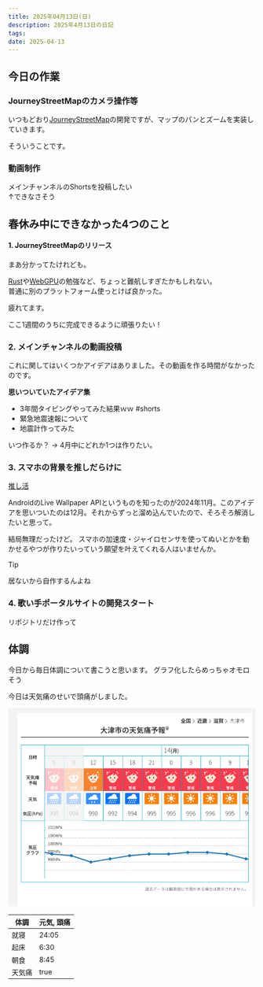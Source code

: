 ```yaml
---
title: 2025年04月13日(日)
description: 2025年4月13日の日記
tags: 
date: 2025-04-13
---
```

## 今日の作業
### JourneyStreetMapのカメラ操作等
いつもどおり[JourneyStreetMap](../develop/JourneyStreetMap/JourneyStreetMap.md)の開発ですが、マップのパンとズームを実装していきます。

そういうことです。
### 動画制作
メインチャンネルのShortsを投稿したい  
↑できなさそう
## 春休み中にできなかった4つのこと
#### 1. JourneyStreetMapのリリース
まあ分かってたけれども。

[Rust](../develop/Knowledge/lang/Rust/Rust.md)や[WebGPU](../develop/Knowledge/platform/graphics/webgpu/WebGPU.md)の勉強など、ちょっと難航しすぎたかもしれない。  
普通に別のプラットフォーム使っとけば良かった。

疲れてます。

ここ1週間のうちに完成できるように頑張りたい！
### 2. メインチャンネルの動画投稿
これに関してはいくつかアイデアはありました。その動画を作る時間がなかったのです。

**思いついていたアイデア集**
- 3年間タイピングやってみた結果ｗｗ #shorts
- 緊急地震速報について
- 地震計作ってみた

いつ作るか？ → 4月中にどれか1つは作りたい。
### 3. スマホの背景を推しだらけに
[推し活](../favorite/推し活.md)

AndroidのLive Wallpaper APIというものを知ったのが2024年11月。このアイデアを思いついたのは12月。それからずっと溜め込んでいたので、そろそろ解消したいと思って。

結局無理だったけど。
スマホの加速度・ジャイロセンサを使ってぬいとかを動かせるやつが作りたいっていう願望を叶えてくれる人はいませんか。

>[!TIP]
>居ないから自作するんよね

### 4. 歌い手ポータルサイトの開発スタート
リポジトリだけ作って

## 体調
今日から毎日体調について書こうと思います。
グラフ化したらめっちゃオモロそう

今日は天気痛のせいで頭痛がしました。

![](../assets/Pasted%20image%2020250413114933.png)

| 体調  | 元気, 頭痛 |
| --- | ------ |
| 就寝  | 24:05  |
| 起床  | 6:30   |
| 朝食  | 8:45   |
| 天気痛 | true   |

